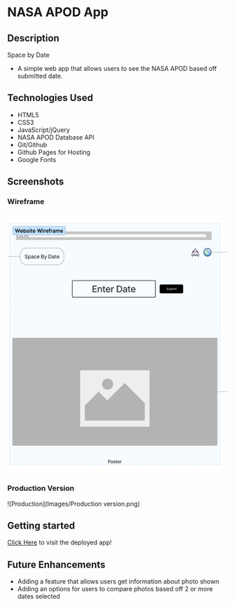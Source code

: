 # NASA APOD App

## Description
Space by Date
- A simple web app that allows users to see the NASA APOD based off submitted date. 


## Technologies Used
* HTML5
* CSS3
* JavaScript/jQuery
* NASA APOD Database API
* Git/Github 
* Github Pages for Hosting
* Google Fonts

## Screenshots

### Wireframe

![Wireframe](Images/Wireframe.png)

### Production Version

![Production](Images/Production version.png)

## Getting started

[Click Here](https://christendd.github.io/Project-1-NASA/) to visit the deployed app!

## Future Enhancements 

- Adding a feature that allows users get information about photo shown
- Adding an options for users to compare photos based off 2 or more dates selected